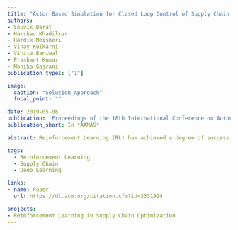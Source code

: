```yaml
---
title: "Actor Based Simulation for Closed Loop Control of Supply Chain using Reinforcement Learning"
authors:
- Souvik Barat
- Harshad Khadilkar
- Hardik Meisheri
- Vinay Kulkarni
- Vinita Baniwal
- Prashant Kumar
- Monika Gajrani
publication_types: ["1"]

image:
  caption: "Solution_Approach"
  focal_point: ""

date: 2019-05-08
publication: 'Proceedings of the 18th International Conference on Autonomous Agents and MultiAgent Systems'
publication_short: In *AAMAS*

abstract: Reinforcement Learning (RL) has achieved a degree of success in control applications such as online gameplay and robotics, but has rarely been used to manage operations of business-critical systems such as supply chains. A key aspect of using RL in the real world is to train the agent before deployment, so as to minimise experimentation in live operation. While this is feasible for online gameplay (where the rules of the game are known) and robotics (where the dynamics are predictable), it is much more difficult for complex systems due to associated complexities, such as uncertainty, adaptability and emergent behaviour. In this paper, we describe a framework for effective integration of a reinforcement learning controller with an actor-based simulation of the complex networked system, in order to enable deployment of the RL agent in the real system with minimal further tuning.

tags:
  - Reinforcement Learning
  - Supply Chain
  - Deep Learning

links:
- name: Paper
  url: https://dl.acm.org/citation.cfm?id=3331924

projects:
- Reinforcement Learning in Supply Chain Optimization
---
```




